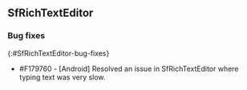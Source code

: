 ## SfRichTextEditor 

### Bug fixes
{:#SfRichTextEditor-bug-fixes} 

* \#F179760 - [Android] Resolved an issue in SfRichTextEditor where typing text was very slow.
